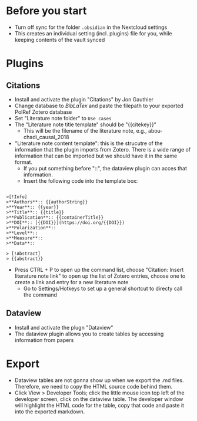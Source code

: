 # Before you start

- Turn off sync for the folder `.obsidian` in the Nextcloud settings
- This creates an individual setting (incl. plugins) file for you, while keeping contents of the vault synced

# Plugins

## Citations

- Install and activate the plugin "Citations" by Jon Gauthier
- Change database to _BibLaTex_ and paste the filepath to your exported PolRef Zotero database
- Set "Literature note folder" to `Use cases`
- The "Literature note title template" should be "{{citekey}}"
    - This will be the filename of the literature note, e.g., abou-chadi_causal_2018
- "Literature note content template": this is the strucutre of the information that the plugin imports from Zotero. There is a wide range of information that can be imported but we should have it in the same format.
    - If you put something before "::", the dataview plugin can acces that information.
    - Insert the following code into the template box:

```

>[!Info]
>**Authors**:: {{authorString}}
>**Year**:: {{year}}
>**Title**:: {{title}}
>**Publication**:: {{containerTitle}}
>**DOI**:: [{{DOI}}](https://doi.org/{{DOI}})
>**Polarization**::
>**Level**::
>**Measure**::
>**Data**::

> [!Abstract]
> {{abstract}}

```

- Press CTRL + P to open up the command list, choose "Citation: Insert literature note link" to open up the list of Zotero entries, choose one to create a link and entry for a new literature note
    - Go to Settings/Hotkeys to set up a general shortcut to directy call the command

## Dataview

- Install and activate the plugn "Dataview"
- The dataview plugin allows you to create tables by accessing information from papers
# Export
- Dataview tables are not gonna show up when we export the .md files. Therefore, we need to copy the HTML source code behind them.
- Click View > Developer Tools; click the little mouse icon top left of the developer screen, click on the dataview table. The developer window will highlight the HTML code for the table, copy that code and paste it into the exported markdown.